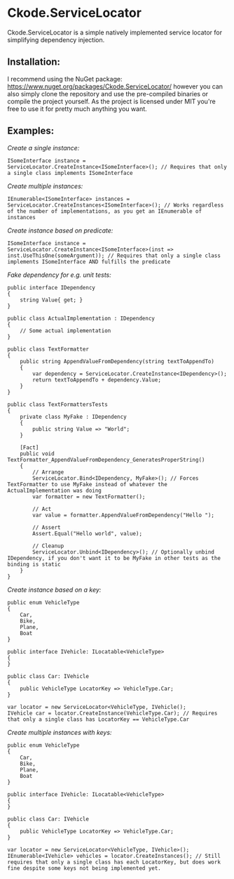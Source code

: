 # Ckode.ServiceLocator
Ckode.ServiceLocator is a simple natively implemented service locator for simplifying dependency injection.

## Installation:

I recommend using the NuGet package: https://www.nuget.org/packages/Ckode.ServiceLocator/ however you can also simply clone the repository and use the pre-compiled binaries or compile the project yourself.
As the project is licensed under MIT you're free to use it for pretty much anything you want.

## Examples:

*Create a single instance:*

    ISomeInterface instance = ServiceLocator.CreateInstance<ISomeInterface>(); // Requires that only a single class implements ISomeInterface


*Create multiple instances:*

    IEnumerable<ISomeInterface> instances = ServiceLocator.CreateInstances<ISomeInterface>(); // Works regardless of the number of implementations, as you get an IEnumerable of instances

*Create instance based on predicate:*

    ISomeInterface instance = ServiceLocator.CreateInstance<ISomeInterface>(inst => inst.UseThisOne(someArgument)); // Requires that only a single class implements ISomeInterface AND fulfills the predicate

*Fake dependency for e.g. unit tests:*

    public interface IDependency
    {
        string Value{ get; }
    }
    
    public class ActualImplementation : IDependency
    {
        // Some actual implementation
    }

    public class TextFormatter
    {
        public string AppendValueFromDependency(string textToAppendTo)
        {
            var dependency = ServiceLocator.CreateInstance<IDependency>();
            return textToAppendTo + dependency.Value;
        }
    }

    public class TextFormattersTests
    {
        private class MyFake : IDependency
        {
            public string Value => "World";
        }
    
        [Fact]
        public void TextFormatter_AppendValueFromDependency_GeneratesProperString()
        {
            // Arrange
            ServiceLocator.Bind<IDependency, MyFake>(); // Forces TextFormatter to use MyFake instead of whatever the ActualImplementation was doing
            var formatter = new TextFormatter();
            
            // Act
            var value = formatter.AppendValueFromDependency("Hello ");
            
            // Assert
            Assert.Equal("Hello world", value);
            
            // Cleanup
            ServiceLocator.Unbind<IDependency>(); // Optionally unbind IDependency, if you don't want it to be MyFake in other tests as the binding is static
        }
    }

*Create instance based on a key:*

    public enum VehicleType
    {
        Car,
        Bike,
        Plane,
        Boat
    }

    public interface IVehicle: ILocatable<VehicleType>
    {
    }
    
    public class Car: IVehicle
    {
        public VehicleType LocatorKey => VehicleType.Car;
    }
    
    var locator = new ServiceLocator<VehicleType, IVehicle();
    IVehicle car = locator.CreateInstance(VehicleType.Car); // Requires that only a single class has LocatorKey == VehicleType.Car

*Create multiple instances with keys:*


    public enum VehicleType
    {
        Car,
        Bike,
        Plane,
        Boat
    }

    public interface IVehicle: ILocatable<VehicleType>
    {
    }
    
    public class Car: IVehicle
    {
        public VehicleType LocatorKey => VehicleType.Car;
    }
    
    var locator = new ServiceLocator<VehicleType, IVehicle>();
    IEnumerable<IVehicle> vehicles = locator.CreateInstances(); // Still requires that only a single class has each LocatorKey, but does work fine despite some keys not being implemented yet.
